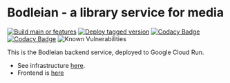 # Bodleian - a library service for media

[![Build main or features](https://github.com/koenighotze/bodleian/actions/workflows/build.yml/badge.svg)](https://github.com/koenighotze/bodleian/actions/workflows/build.yml)
[![Deploy tagged version](https://github.com/koenighotze/bodleian/actions/workflows/deploy-tagged-version.yml/badge.svg)](https://github.com/koenighotze/bodleian/actions/workflows/deploy-tagged-version.yml)
[![Codacy Badge](https://app.codacy.com/project/badge/Coverage/4650d0135ac14d25bada60540324e39d)](https://www.codacy.com/gh/koenighotze/bodleian/dashboard?utm_source=github.com&utm_medium=referral&utm_content=koenighotze/bodleian&utm_campaign=Badge_Coverage)
[![Codacy Badge](https://app.codacy.com/project/badge/Grade/4650d0135ac14d25bada60540324e39d)](https://www.codacy.com/gh/koenighotze/bodleian/dashboard?utm_source=github.com&amp;utm_medium=referral&amp;utm_content=koenighotze/bodleian&amp;utm_campaign=Badge_Grade)
![Known Vulnerabilities](https://snyk.io/test/github/koenighotze/bodleian/badge.svg)

This is the Bodleian backend service, deployed to Google Cloud Run.

- See infrastructure [here](https://github.com/koenighotze/bodleian-infrastructure).
- Frontend is [here](https://github.com/koenighotze/bodleian-frontend)
